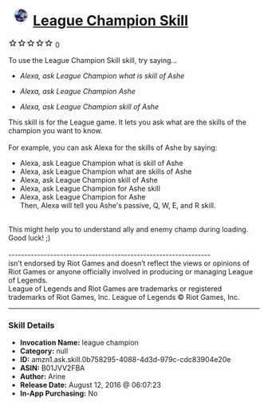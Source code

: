 # &nbsp;<img src="skill_icon" alt="League Champion Skill icon" width="36"> [League Champion Skill](http://alexa.amazon.com/#skills/amzn1.ask.skill.0b758295-4088-4d3d-979c-cdc83904e20e)
![0 stars](../../images/ic_star_border_black_18dp_1x.png)![0 stars](../../images/ic_star_border_black_18dp_1x.png)![0 stars](../../images/ic_star_border_black_18dp_1x.png)![0 stars](../../images/ic_star_border_black_18dp_1x.png)![0 stars](../../images/ic_star_border_black_18dp_1x.png) 0

To use the League Champion Skill skill, try saying...

* *Alexa, ask League Champion what is skill of Ashe*

* *Alexa, ask League Champion Ashe*

* *Alexa, ask League Champion skill of Ashe*

This skill is for the League game. It lets you ask what are the skills of the champion you want to know.<br>
<br>
For example, you can ask Alexa for the skills of Ashe by saying:<br>
 * Alexa, ask League Champion what is skill of Ashe<br>
 * Alexa, ask League Champion what are skills of Ashe<br>
 * Alexa, ask League Champion skill of Ashe<br>
 * Alexa, ask League Champion for Ashe skill<br>
 * Alexa, ask League Champion for Ashe<br>
Then, Alexa will tell you Ashe's passive, Q, W, E, and R skill.<br>
<br>
This might help you to understand ally and enemy champ during loading. Good luck! ;)
<br>
<br>
---------------------------------------------------------------<br>
<League of Legends Champion Skill> isn’t endorsed by Riot Games and doesn’t reflect the views or opinions of Riot Games or anyone officially involved in producing or managing League of Legends.<br> League of Legends and Riot Games are trademarks or registered trademarks of Riot Games, Inc. League of Legends © Riot Games, Inc.

***

### Skill Details

* **Invocation Name:** league champion
* **Category:** null
* **ID:** amzn1.ask.skill.0b758295-4088-4d3d-979c-cdc83904e20e
* **ASIN:** B01JVV2FBA
* **Author:** Arine
* **Release Date:** August 12, 2016 @ 06:07:23
* **In-App Purchasing:** No
